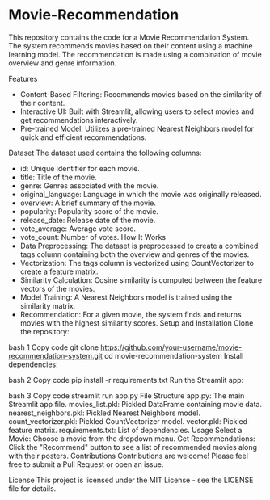 # Movie-Recommendation
This repository contains the code for a Movie Recommendation System. The system recommends movies based on their content using a machine learning model. The recommendation is made using a combination of movie overview and genre information.

Features
* Content-Based Filtering: Recommends movies based on the similarity of their content.
* Interactive UI: Built with Streamlit, allowing users to select movies and get recommendations interactively.
* Pre-trained Model: Utilizes a pre-trained Nearest Neighbors model for quick and efficient recommendations.

Dataset
The dataset used contains the following columns:

* id: Unique identifier for each movie.
* title: Title of the movie.
* genre: Genres associated with the movie.
* original_language: Language in which the movie was originally released.
* overview: A brief summary of the movie.
* popularity: Popularity score of the movie.
* release_date: Release date of the movie.
* vote_average: Average vote score.
* vote_count: Number of votes.
How It Works
* Data Preprocessing: The dataset is preprocessed to create a combined tags column containing both the overview and genres of the movies.
* Vectorization: The tags column is vectorized using CountVectorizer to create a feature matrix.
* Similarity Calculation: Cosine similarity is computed between the feature vectors of the movies.
* Model Training: A Nearest Neighbors model is trained using the similarity matrix.
* Recommendation: For a given movie, the system finds and returns movies with the highest similarity scores.
Setup and Installation
Clone the repository:

bash
1 Copy code
git clone https://github.com/your-username/movie-recommendation-system.git
cd movie-recommendation-system
Install dependencies:

bash
2 Copy code
pip install -r requirements.txt
Run the Streamlit app:

bash
3 Copy code
streamlit run app.py
File Structure
app.py: The main Streamlit app file.
movies_list.pkl: Pickled DataFrame containing movie data.
nearest_neighbors.pkl: Pickled Nearest Neighbors model.
count_vectorizer.pkl: Pickled CountVectorizer model.
vector.pkl: Pickled feature matrix.
requirements.txt: List of dependencies.
Usage
Select a Movie: Choose a movie from the dropdown menu.
Get Recommendations: Click the "Recommend" button to see a list of recommended movies along with their posters.
Contributions
Contributions are welcome! Please feel free to submit a Pull Request or open an issue.

License
This project is licensed under the MIT License - see the LICENSE file for details.


